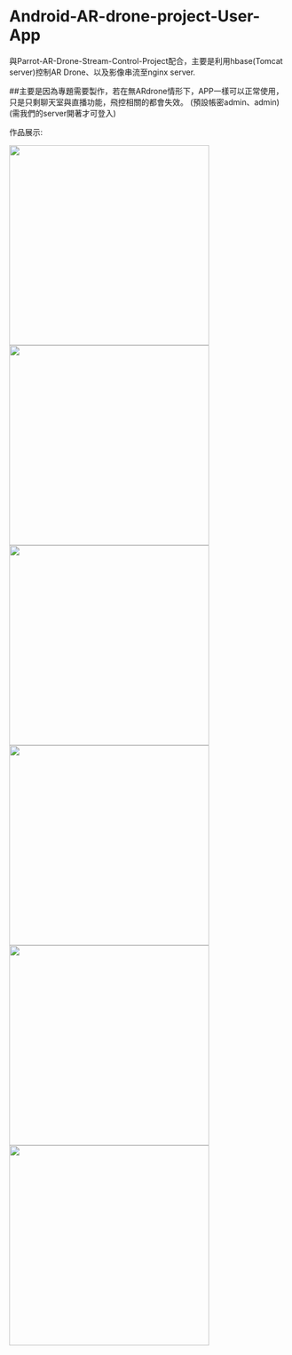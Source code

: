# Android-AR-drone-project-User-App
與Parrot-AR-Drone-Stream-Control-Project配合，主要是利用hbase(Tomcat server)控制AR Drone、以及影像串流至nginx server.

##主要是因為專題需要製作，若在無ARdrone情形下，APP一樣可以正常使用，只是只剩聊天室與直播功能，飛控相關的都會失效。
(預設帳密admin、admin)(需我們的server開著才可登入)

作品展示:

<img src="/Screenshot_2016-10-27-23-41-29.jpg" width = "360" hight="640" />
<img src="/Screenshot_2016-10-27-23-42-07.jpg" width = "360" hight="640" />
<img src="/Screenshot_2016-10-27-23-42-13.jpg" width = "360" hight="640" />
<img src="/Screenshot_2016-10-27-23-42-32.jpg" width = "360" hight="640" />
<img src="/Screenshot_2016-10-27-23-45-09.jpg" width = "360" hight="640" />
<img src="/Screenshot_2016-10-27-23-59-58.jpg" width = "360" hight="640" />
